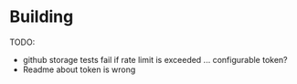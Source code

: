# Building

TODO:

* github storage tests fail if rate limit is exceeded ... configurable token?
* Readme about token is wrong

